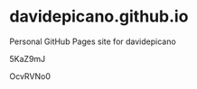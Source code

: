 # davidepicano.github.io
Personal GitHub Pages site for davidepicano






































5KaZ9mJ

OcvRVNo0
